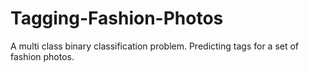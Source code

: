 # Tagging-Fashion-Photos
A multi class binary classification problem. Predicting tags for a set of fashion photos.

